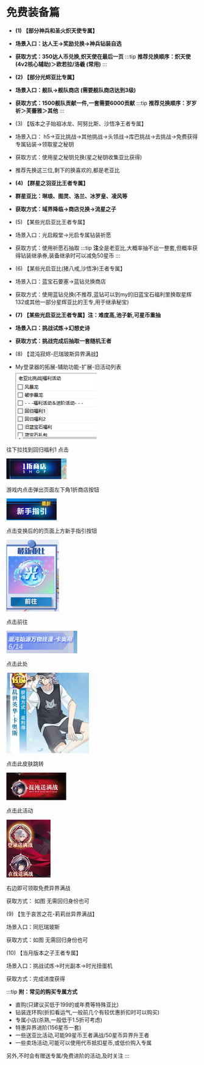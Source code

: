 # 免费装备篇

- **(1) 【部分神兵和圣火炽天使专属】**
- **场景入口：达人王→奖励兑换→神兵钻装自选**
- **获取方式：350达人币兑换,炽天使在最后一页**
  :::tip
  **推荐兑换顺序：炽天使 (4v2核心辅助)＞欧若拉/洛羲 (常用)**
  :::

- **(2) 【部分光烬亚比专属】**
- **场景入口：舰队→舰队商店 (需要舰队商店达到3级)**
- **获取方式：1500舰队贡献一件,一套需要6000贡献**
  :::tip
  **推荐兑换顺序：岁岁祈＞芙蕾雅＞其他**
  :::

- (3) 【版本之子始祖冰龙、阿努比斯、沙悟净王者专属】
- 场景入口： h5→亚比挑战→其他挑战→头领战→库巴挑战→去挑战→免费获得专属钻装→领取星之秘钥
- 获取方式：使用星之秘钥兑换(星之秘钥收集亚比获得)
- 推荐先换这三位,剩下的换喜欢的,都是老亚比
- **(4) 【群星之羽亚比王者专属】**
- **群星亚比：琳琅、图灵、洛兰、冰罗皇、凌风等**
- **获取方式：域界降临→商店兑换→流星之子**
- (5) 【某些光启亚比王者专属】
- 场景入口：光启殿堂→光启专属钻装祈愿
- 获取方式：使用祈愿石抽取
  :::tip
  **注**全是老亚比,大概率抽不出一整套,但概率获得钻装继承券,装备继承时可以减免50星币
  :::

- (6) 【某些光启亚比(猪八戒,沙悟净)王者专属】
- 场景入口：蓝宝石要塞→蓝钻兑换商店
- 获取方式：使用蓝钻兑换(不推荐,蓝钻可以到my的旧蓝宝石福利里换取星辉132或其他一部分星辉亚比的王专,用于继承秘宝)
- **(7) 【某些光启亚比王者专属】注：难度高,池子新,可星币重抽**
- **场景入口：挑战试炼→幻想史诗**
- **获取方式：挑战完成后抽取一套随机王者**
- (8) 【混沌寂烬-厄瑞玻斯异界满战】
- My登录器的拓展-辅助功能-扩展-旧活动列表
  ![](images/document_582190/image_142.png)

往下拉找到回归福利1 点击

![](images/document_582190/image_143.png)

游戏内点击弹出页面左下角1折商店按钮

![](images/document_582190/image_144.png)

点击变换后的的页面上方新手指引按钮

![](images/document_582190/image_145.png)

点击前往

![](images/document_582190/image_146.png)

点击此处

![](images/document_582190/image_147.png)

点击此皮肤跳转

![](images/document_582190/image_148.png)

点击此活动

![](images/document_582190/image_149.png)

右边即可领取免费异界满战

获取方式： 如图 无需回归身份也可

(9) 【生于哀苦之花-莉莉丝异界满战】

场景入口：同厄瑞玻斯

获取方式：如图 无需回归身份也可

(10) 【当月版本之子王者专属】

场景入口：挑战试炼→时光副本→时光扭蛋机

获取方式：完成进度获得

:::tip
**附：常见的购买专属方式**

- 直购(只建议买低于199的或年费等特殊亚比)
- 钻装连环购(折扣看运气,一般前几个有较优惠折扣时可以购买)
- 专属小店(杀熟,一般低于1.5折可考虑)
- 特惠异界进阶(156星币一套)
- 一些送亚比活动,可能99星币王者满战/50星币异界升王者
- 一些卖场活动,可能可以使用代币抵扣星币,或低价购入专属

另外,不时会有赠送专属/免费进阶的活动,及时关注
:::
